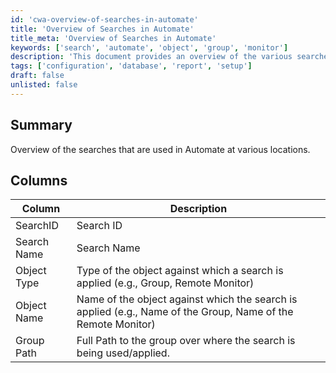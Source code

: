 ```yaml
---
id: 'cwa-overview-of-searches-in-automate'
title: 'Overview of Searches in Automate'
title_meta: 'Overview of Searches in Automate'
keywords: ['search', 'automate', 'object', 'group', 'monitor']
description: 'This document provides an overview of the various searches used in ConnectWise Automate, detailing the columns and their descriptions for effective search application across different object types.'
tags: ['configuration', 'database', 'report', 'setup']
draft: false
unlisted: false
---
```

## Summary

Overview of the searches that are used in Automate at various locations.

## Columns

| Column        | Description                                                                                     |
|---------------|-------------------------------------------------------------------------------------------------|
| SearchID     | Search ID                                                                                       |
| Search Name  | Search Name                                                                                    |
| Object Type  | Type of the object against which a search is applied (e.g., Group, Remote Monitor)            |
| Object Name  | Name of the object against which the search is applied (e.g., Name of the Group, Name of the Remote Monitor) |
| Group Path   | Full Path to the group over where the search is being used/applied.                           |



